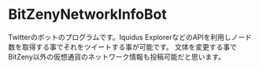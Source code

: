 # BitZenyNetworkInfoBot
Twitterのボットのプログラムです。Iquidus ExplorerなどのAPIを利用しノード数を取得する事でそれをツイートする事が可能です。
文体を変更する事でBitZeny以外の仮想通貨のネットワーク情報も投稿可能だと思います。
